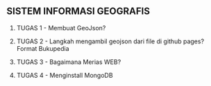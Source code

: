 ## SISTEM INFORMASI GEOGRAFIS
1. TUGAS 1 - Membuat GeoJson?
   
3. TUGAS 2 - Langkah mengambil geojson dari file di github pages? Format Bukupedia
4. TUGAS 3 - Bagaimana Merias WEB?
5. TUGAS 4 - Menginstall MongoDB


